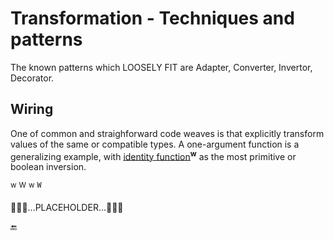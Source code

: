 # Transformation - Techniques and patterns

The known patterns which LOOSELY FIT are Adapter, Converter, Invertor, Decorator.

## Wiring 

One of common and straighforward code weaves is that explicitly transform values of the same or compatible types. 
A one-argument function is a generalizing example, with [identity function](https://en.wikipedia.org/wiki/Identity_function)<sup><b>w</b></sup> as the most primitive or boolean inversion.

<sup>w</sup> <sup>W</sup>  <sup>w</sup> <sup><samp>W</samp></sup>

🚧🚧🚧...PLACEHOLDER...🚧🚧🚧

🔚
